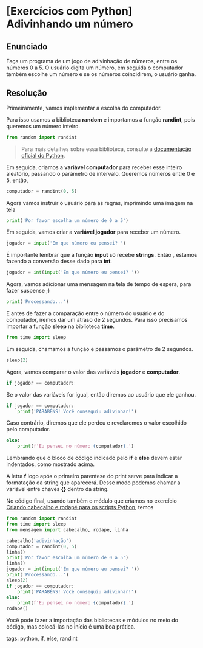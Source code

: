 # [Exercícios com Python] Adivinhando um número

## Enunciado

Faça um programa de um jogo de adivinhação de números, entre os números 0 a 5. O usuário digita um número, em seguida o computador também escolhe um número e se os números coincidirem, o usuário ganha.

## Resolução

Primeiramente, vamos implementar a escolha do computador.

Para isso usamos a biblioteca **random** e importamos a função **randint**, pois queremos um número inteiro.

```py
from random import randint
```

>Para mais detalhes sobre essa biblioteca, consulte a [documentação oficial do Python](https://docs.python.org/pt-br/3/library/random.html).

Em seguida, criamos a **variável computador** para receber esse inteiro aleatório, passando o parâmetro de intervalo. Queremos números entre 0 e 5, então,

```py
computador = randint(0, 5)
```

Agora vamos instruir o usuário para as regras, imprimindo uma imagem na tela

```py
print('Por favor escolha um número de 0 a 5')
```

Em seguida, vamos criar a **variável jogador** para receber um número.

```py
jogador = input('Em que número eu pensei? ')
```

É importante lembrar que a função **input** só recebe **strings**. Então , estamos fazendo a conversão desse dado para **int**.

```py
jogador = int(input('Em que número eu pensei? '))
```

Agora, vamos adicionar uma mensagem na tela de tempo de espera, para fazer suspense ;)

```py
print('Processando...')
```

E antes de fazer a comparação entre o número do usuário e do computador, iremos dar um atraso de 2 segundos. Para isso precisamos importar a função **sleep** na biblioteca **time**.

```py
from time import sleep
```

Em seguida, chamamos a função e passamos o parâmetro de 2 segundos.

```py
sleep(2)
```

Agora, vamos comparar o valor das variáveis **jogador** e **computador**.

```py
if jogador == computador:
```

Se o valor das variáveis for igual, então diremos ao usuário que ele ganhou.

```py
if jogador == computador:
    print('PARABÉNS! Você conseguiu adivinhar!')
```

Caso contrário, diremos que ele perdeu e revelaremos o valor escolhido pelo computador.

```py
else:
    print(f'Eu pensei no número {computador}.')
```

Lembrando que o bloco de código indicado pelo **if** e **else** devem estar indentados, como mostrado acima.

A letra **f** logo após o primeiro parentese do print serve para indicar a formatação da string que aparecerá. Desse modo podemos chamar a variável entre chaves **{}** dentro da string.

No código final, usando também o módulo que criamos no exercício [Criando cabeçalho e rodapé para os scripts Python](python/p0028_exCriandoModuloPy.md), temos

```py
from random import randint
from time import sleep
from mensagem import cabecalho, rodape, linha

cabecalho('adivinhação')
computador = randint(0, 5)
linha()
print('Por favor escolha um número de 0 a 5')
linha()
jogador = int(input('Em que número eu pensei? '))
print('Processando...')
sleep(2)
if jogador == computador:
    print('PARABÉNS! Você conseguiu adivinhar!')
else:
    print(f'Eu pensei no número {computador}.')
rodape()
```

Você pode fazer a importação das bibliotecas e módulos no meio do código, mas colocá-las no início é uma boa prática.

tags: python, if, else, randint
